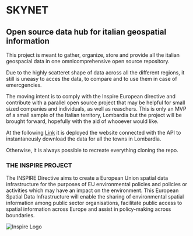 # SKYNET 
## Open source data hub for italian geospatial information

This project is meant to gather, organize, store and provide all the italian geospacial data in one omnicomprehensive open source repository.

Due to the highly scatteret shape of data across all the different regions, it still is uneasy to acces the data, to compare and to use them in case of emercgencies.

The moving intent is to comply with the Inspire European directive and contribute with a parallel open source project that may be helpful for small sized companies and individuals, as well as reaschers. 
This is only an MVP of a small sample of the Italian territory, Lombardia but the project will be brought forward, hopefully with the aid of whooever would like. 

At the following [Link](https://hainexx.shinyapps.io/Skynet_Inspire/) it is deployed the website connected with the API to instantaneusly download the data for all the towns in Lombardia. 

Otherwise, it is always possible to recreate everything cloning the repo.

### THE INSPIRE PROJECT
The INSPIRE Directive aims to create a European Union spatial data infrastructure for the purposes of EU environmental policies and policies or activities which may have an impact on the environment. This European Spatial Data Infrastructure will enable the sharing of environmental spatial information among public sector organisations, facilitate public access to spatial information across Europe and assist in policy-making across boundaries.

![Inspire Logo](https://inspire.ec.europa.eu/cdn/1.0/img/ec.inspire.logo/logo_en.png)


